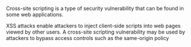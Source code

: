 Cross-site scripting is a type of security vulnerability that can be found in some web applications. 

XSS attacks enable attackers to inject client-side scripts into web pages viewed by other users. A cross-site scripting vulnerability may be used by attackers to bypass access controls such as the same-origin policy
